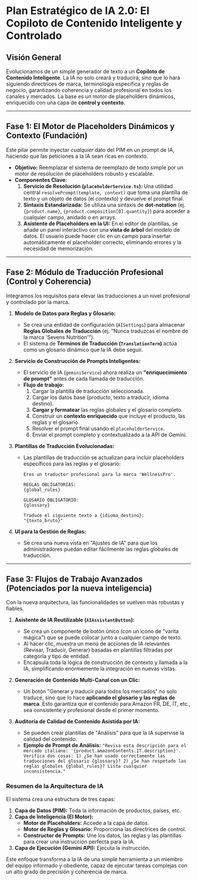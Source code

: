 # Plan Estratégico de IA 2.0: El Copiloto de Contenido Inteligente y Controlado

## Visión General

Evolucionamos de un simple generador de texto a un **Copiloto de Contenido Inteligente**. La IA no solo creará y traducirá, sino que lo hará siguiendo directrices de marca, terminología específica y reglas de negocio, garantizando coherencia y calidad profesional en todos los canales y mercados. La base es un motor de placeholders dinámicos, enriquecido con una capa de **control y contexto**.

---

## Fase 1: El Motor de Placeholders Dinámicos y Contexto (Fundación)

Este pilar permite inyectar *cualquier* dato del PIM en un prompt de IA, haciendo que las peticiones a la IA sean ricas en contexto.

*   **Objetivo:** Reemplazar el sistema de reemplazo de texto simple por un motor de resolución de placeholders robusto y escalable.
*   **Componentes Clave:**
    1.  **Servicio de Resolución (`placeholderService.ts`):** Una utilidad central `resolvePrompt(template, context)` que toma una plantilla de texto y un objeto de datos (el contexto) y devuelve el prompt final.
    2.  **Sintaxis Estandarizada:** Se utiliza una sintaxis de **dot-notation** (ej. `{product.name}`, `{product.composition[0].quantity}`) para acceder a cualquier campo, anidado o en arrays.
    3.  **Asistente de Placeholders en la UI:** En el editor de plantillas, se añade un panel interactivo con una **vista de árbol** del modelo de datos. El usuario puede hacer clic en un campo para insertar automáticamente el placeholder correcto, eliminando errores y la necesidad de memorización.

---

## Fase 2: Módulo de Traducción Profesional (Control y Coherencia)

Integramos los requisitos para elevar las traducciones a un nivel profesional y controlado por la marca.

1.  **Modelo de Datos para Reglas y Glosario:**
    *   Se crea una entidad de configuración (`AISettings`) para almacenar **Reglas Globales de Traducción** (ej. "Nunca traduzcas el nombre de la marca 'Sevens Nutrition'").
    *   El sistema de **Términos de Traducción (`TranslationTerm`)** actúa como un glosario dinámico que la IA debe seguir.

2.  **Servicio de Construcción de Prompts Inteligentes:**
    *   El servicio de IA (`geminiService`) ahora realiza un **"enriquecimiento de prompt"** antes de cada llamada de traducción.
    *   **Flujo de trabajo:**
        1.  Cargar la plantilla de traducción seleccionada.
        2.  Cargar los datos base (producto, texto a traducir, idioma destino).
        3.  **Cargar y formatear** las reglas globales y el glosario completo.
        4.  Construir un **contexto enriquecido** que incluye el producto, las reglas y el glosario.
        5.  Resolver el prompt final usando el `placeholderService`.
        6.  Enviar el prompt completo y contextualizado a la API de Gemini.

3.  **Plantillas de Traducción Evolucionadas:**
    *   Las plantillas de traducción se actualizan para incluir placeholders específicos para las reglas y el glosario:
        ```
        Eres un traductor profesional para la marca 'WellnessPro'.

        REGLAS OBLIGATORIAS:
        {global_rules}

        GLOSARIO OBLIGATORIO:
        {glossary}

        Traduce el siguiente texto a {idioma_destino}:
        "{texto_bruto}"
        ```

4.  **UI para la Gestión de Reglas:**
    *   Se crea una nueva vista en "Ajustes de IA" para que los administradores puedan editar fácilmente las reglas globales de traducción.

---

## Fase 3: Flujos de Trabajo Avanzados (Potenciados por la nueva inteligencia)

Con la nueva arquitectura, las funcionalidades se vuelven más robustas y fiables.

1.  **Asistente de IA Reutilizable (`AIAssistantButton`):**
    *   Se crea un componente de botón único (con un icono de "varita mágica") que se puede colocar junto a cualquier campo de texto.
    *   Al hacer clic, muestra un menú de acciones de IA relevantes (Revisar, Traducir, Generar) basadas en plantillas filtradas por categoría y tipo de entidad.
    *   Encapsula toda la lógica de construcción de contexto y llamada a la IA, simplificando enormemente la integración en nuevas vistas.

2.  **Generación de Contenido Multi-Canal con un Clic:**
    *   Un botón "Generar y traducir para todos los mercados" no solo traduce, sino que lo hace **aplicando el glosario y las reglas de marca**. Esto garantiza que el contenido para Amazon FR, DE, IT, etc., sea consistente y profesional desde el primer momento.

3.  **Auditoría de Calidad de Contenido Asistida por IA:**
    *   Se pueden crear plantillas de "Análisis" para que la IA supervise la calidad del contenido.
    *   **Ejemplo de Prompt de Análisis:** `"Revisa esta descripción para el mercado italiano: '{product.amazonContents.IT.description}'. Verifica dos cosas: 1) ¿Se han usado correctamente las traducciones del glosario {glossary}? 2) ¿Se han respetado las reglas globales {global_rules}? Lista cualquier inconsistencia."`

### Resumen de la Arquitectura de IA

El sistema crea una estructura de tres capas:
1.  **Capa de Datos (PIM):** Toda la información de productos, países, etc.
2.  **Capa de Inteligencia (El Motor):**
    *   **Motor de Placeholders:** Accede a la capa de datos.
    *   **Motor de Reglas y Glosario:** Proporciona las directrices de control.
    *   **Constructor de Prompts:** Une los datos, las reglas y las plantillas para crear una instrucción perfecta para la IA.
3.  **Capa de Ejecución (Gemini API):** Ejecuta la instrucción.

Este enfoque transforma a la IA de una simple herramienta a un miembro del equipo informado y obediente, capaz de ejecutar tareas complejas con un alto grado de precisión y coherencia de marca.